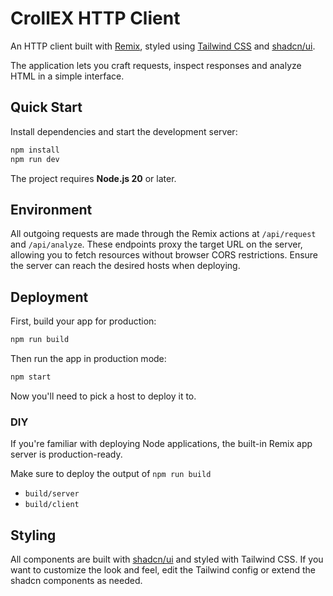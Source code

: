 # CrollEX HTTP Client

An HTTP client built with [Remix](https://remix.run/), styled using
[Tailwind CSS](https://tailwindcss.com/) and
[shadcn/ui](https://ui.shadcn.com/).

The application lets you craft requests, inspect responses and analyze HTML in a
simple interface.

## Quick Start

Install dependencies and start the development server:

```sh
npm install
npm run dev
```

The project requires **Node.js 20** or later.

## Environment

All outgoing requests are made through the Remix actions at
`/api/request` and `/api/analyze`. These endpoints proxy the target URL on the
server, allowing you to fetch resources without browser CORS restrictions.
Ensure the server can reach the desired hosts when deploying.

## Deployment

First, build your app for production:

```sh
npm run build
```

Then run the app in production mode:

```sh
npm start
```

Now you'll need to pick a host to deploy it to.

### DIY

If you're familiar with deploying Node applications, the built-in Remix app server is production-ready.

Make sure to deploy the output of `npm run build`

- `build/server`
- `build/client`

## Styling

All components are built with [shadcn/ui](https://ui.shadcn.com/) and styled
with Tailwind CSS. If you want to customize the look and feel, edit the Tailwind
config or extend the shadcn components as needed.
